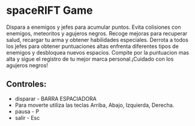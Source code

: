 # spaceRIFT Game
Dispara a enemigos y jefes para acumular puntos. Evita colisiones con enemigos, meteoritos y agujeros negros. Recoge mejoras para recuperar salud, recargar tu arma y obtener habilidades especiales. Derrota a todos los jefes para obtener puntuaciones altas enfrenta diferentes tipos de enemigos y desbloquea nuevos espacios. Compite por la puntuacion mas alta y sigue el registro de tu mejor marca personal.¡Cuidado con los agujeros negros!


 ## Controles:
 - disparar - BARRA ESPACIADORA
 - Para moverte utiliza las teclas Arriba, Abajo, Izquierda, Derecha.
 - pausa - P
 - salir - Esc
